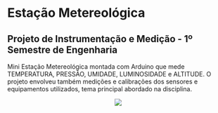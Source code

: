 <h1>
  Estação Metereológica
</h1>

<h2>
  Projeto de Instrumentação e Medição - 1º Semestre de Engenharia
</h2>

<p>
  Mini Estação Metereológica montada com Arduino que mede TEMPERATURA, PRESSÃO, UMIDADE, LUMINOSIDADE e ALTITUDE. O projeto envolveu também medições e calibrações dos sensores e equipamentos utilizados, tema principal abordado na disciplina.
</p>
<p>
</p>
 
<div align="center">
  <img src="https://user-images.githubusercontent.com/92753945/162985524-5e472c40-01f4-4358-9dbf-257c640d251b.jpeg">
</div>
